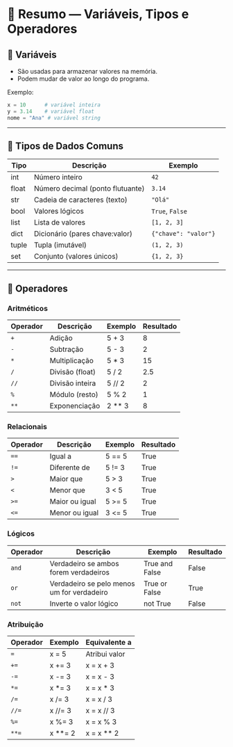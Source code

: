 # 📘 Resumo — Variáveis, Tipos e Operadores

## 🔹 Variáveis

* São usadas para armazenar valores na memória.
* Podem mudar de valor ao longo do programa.

Exemplo:

```python
x = 10      # variável inteira
y = 3.14    # variável float
nome = "Ana" # variável string
```

---

## 🔹 Tipos de Dados Comuns

| Tipo  | Descrição                        | Exemplo              |
| ----- | -------------------------------- | -------------------- |
| int   | Número inteiro                   | `42`                 |
| float | Número decimal (ponto flutuante) | `3.14`               |
| str   | Cadeia de caracteres (texto)     | `"Olá"`              |
| bool  | Valores lógicos                  | `True`, `False`      |
| list  | Lista de valores                 | `[1, 2, 3]`          |
| dict  | Dicionário (pares chave\:valor)  | `{"chave": "valor"}` |
| tuple | Tupla (imutável)                 | `(1, 2, 3)`          |
| set   | Conjunto (valores únicos)        | `{1, 2, 3}`          |

---

## 🔹 Operadores

### Aritméticos

| Operador | Descrição       | Exemplo  | Resultado |
| -------- | --------------- | -------- | --------- |
| `+`      | Adição          | 5 + 3    | 8         |
| `-`      | Subtração       | 5 - 3    | 2         |
| `*`      | Multiplicação   | 5 \* 3   | 15        |
| `/`      | Divisão (float) | 5 / 2    | 2.5       |
| `//`     | Divisão inteira | 5 // 2   | 2         |
| `%`      | Módulo (resto)  | 5 % 2    | 1         |
| `**`     | Exponenciação   | 2 \*\* 3 | 8         |

### Relacionais

| Operador | Descrição      | Exemplo | Resultado |
| -------- | -------------- | ------- | --------- |
| `==`     | Igual a        | 5 == 5  | True      |
| `!=`     | Diferente de   | 5 != 3  | True      |
| `>`      | Maior que      | 5 > 3   | True      |
| `<`      | Menor que      | 3 < 5   | True      |
| `>=`     | Maior ou igual | 5 >= 5  | True      |
| `<=`     | Menor ou igual | 3 <= 5  | True      |

### Lógicos

| Operador | Descrição                                  | Exemplo        | Resultado |
| -------- | ------------------------------------------ | -------------- | --------- |
| `and`    | Verdadeiro se ambos forem verdadeiros      | True and False | False     |
| `or`     | Verdadeiro se pelo menos um for verdadeiro | True or False  | True      |
| `not`    | Inverte o valor lógico                     | not True       | False     |

### Atribuição

| Operador | Exemplo   | Equivalente a |
| -------- | --------- | ------------- |
| `=`      | x = 5     | Atribui valor |
| `+=`     | x += 3    | x = x + 3     |
| `-=`     | x -= 3    | x = x - 3     |
| `*=`     | x \*= 3   | x = x \* 3    |
| `/=`     | x /= 3    | x = x / 3     |
| `//=`    | x //= 3   | x = x // 3    |
| `%=`     | x %= 3    | x = x % 3     |
| `**=`    | x \*\*= 2 | x = x \*\* 2  |
